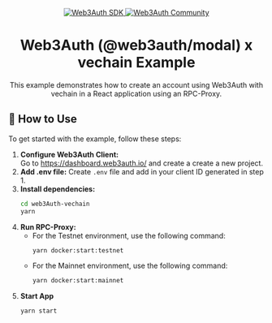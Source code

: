 <p align="center">
  <a href="https://web3auth.io/docs/sdk/pnp/web/modal">
    <img alt="Web3Auth SDK" src="https://img.shields.io/badge/Web3Auth-SDK-blue">
  </a>
  <a href="https://community.web3auth.io">
    <img alt="Web3Auth Community" src="https://img.shields.io/badge/Web3Auth-Community-cyan">
  </a>
</p>

<h1 align="center">
  Web3Auth (@web3auth/modal) x vechain Example
</h1>

<p align="center">
  This example demonstrates how to create an account using Web3Auth with vechain in a React application using an RPC-Proxy.
</p>

## 🚀 How to Use

To get started with the example, follow these steps:

1. **Configure Web3Auth Client:**
   <br>Go to https://dashboard.web3auth.io/ and create a create a new project.
2. **Add .env file:**
   Create `.env` file and add in your client ID generated in step 1.
2. **Install dependencies:**
   ```sh
   cd web3Auth-vechain
   yarn
3. **Run RPC-Proxy:**
   - For the Testnet environment, use the following command:
     ```sh
     yarn docker:start:testnet
     ```
   - For the Mainnet environment, use the following command:
     ```sh
     yarn docker:start:mainnet
     ```
4. **Start App**
     ```sh
     yarn start
     ```